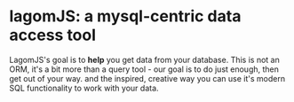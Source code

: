 # lagomJS: a mysql-centric data access tool

LagomJS's goal is to **help** you get data from your database. This is not an ORM, it's a bit more than a query tool - our goal is to do just enough, then get out of your way. and the inspired, creative way you can use it's modern SQL functionality to work with your data.
